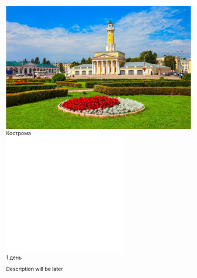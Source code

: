 
<link rel="stylesheet" href="./components/css/style-markdown.css" />
<div id="cozy-cover">
    <div class="full-package-item">
        <div class="full-package-frame">
            <img src="./orig/kostr2.jpg" loading="lazy" alt="" class="photo-placeholder" />
        </div>
        <div class="full-package-text">
            <div class="cozy-card-title">Кострома</div>
            <div class="full-package-description">
                <div class="packages-price-location">
                    <div class="packages-time">
                        <img loading="lazy" src="./components/icon_time.png" alt="" class="packages-icon" />
                        <div class="days">1 день</div>
                    </div>
                </div>
            </div>
        </div>
    </div>
</div>

Description will be later
